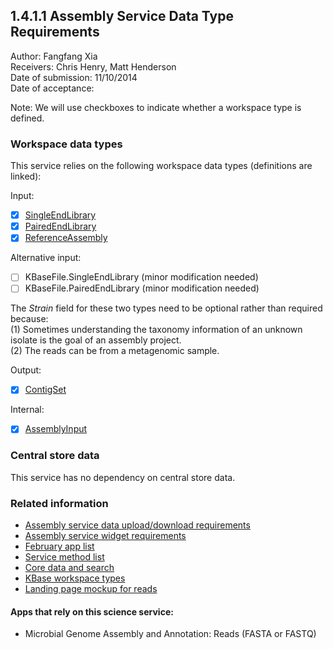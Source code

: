 1.4.1.1 Assembly Service Data Type Requirements
-----------------------------------------------

Author: Fangfang Xia  
Receivers: Chris Henry, Matt Henderson  
Date of submission: 11/10/2014  
Date of acceptance:   

Note: We will use checkboxes to indicate whether a workspace type is
defined.

### Workspace data types

This service relies on the following workspace data types (definitions are linked):

Input:
- [x] [SingleEndLibrary](https://github.com/kbase/assembly/blob/master/workspace/KBaseAssembly.spec#L26)
- [x] [PairedEndLibrary](https://github.com/kbase/assembly/blob/master/workspace/KBaseAssembly.spec#L33)
- [x] [ReferenceAssembly](https://github.com/kbase/assembly/blob/master/workspace/KBaseAssembly.spec#L21)

Alternative input:
- [ ] KBaseFile.SingleEndLibrary (minor modification needed)
- [ ] KBaseFile.PairedEndLibrary (minor modification needed)

The *Strain* field for these two types need to be optional rather than
required because:  
(1) Sometimes understanding the taxonomy information of an unknown isolate is the goal of an assembly project.  
(2) The reads can be from a metagenomic sample. 

Output:
- [x] [ContigSet](https://github.com/kbase/KBaseFBAModeling/blob/master/specs/Genome.spec#L151)
 
Internal:
- [x] [AssemblyInput](https://github.com/kbase/assembly/blob/master/workspace/KBaseAssembly.spec#L45)

### Central store data

This service has no dependency on central store data.

### Related information

- [Assembly service data upload/download requirements](https://github.com/levinas/WBS-Science-Service-Deliverables/blob/master/1.4.1.2-Assembly-Service-Data-Upload-Download-Requirements.md)
- [Assembly service widget requirements](https://github.com/levinas/WBS-Science-Service-Deliverables/blob/master/1.4.1.3-Assembly-Service-Widget-Requirements.md)
- [February app list](https://docs.google.com/spreadsheets/d/1jIyMrAnG1GJP6i0qgFmah9cM51BpcpvC-SAmPaJArM4/edit#gid=0)
- [Service method list](https://docs.google.com/spreadsheets/d/1XeYR-ZFsldHVB7I8yPkP-aGPlzXqY7cU1gTArRXZs78/edit?usp=sharing)
- [Core data and search](https://docs.google.com/spreadsheets/d/1auAfLVc1ogs6SBOIAqCp6GG8gUr19b-gW2VqSBAA7jo/edit#gid=940808100)
- [KBase workspace types](http://narrative.kbase.us/functional-site/#/spec/storage/0)
- [Landing page mockup for reads](https://docs.google.com/document/d/1QXlgXbPPtZFKgeXa8LWWFHIJvbtP__acA1m6IeH9moA/edit?usp=sharing)

#### Apps that rely on this science service:

- Microbial Genome Assembly and Annotation: Reads (FASTA or FASTQ)


